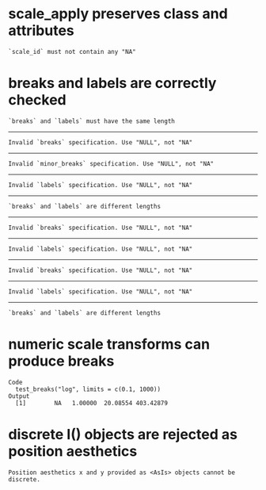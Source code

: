 # scale_apply preserves class and attributes

    `scale_id` must not contain any "NA"

# breaks and labels are correctly checked

    `breaks` and `labels` must have the same length

---

    Invalid `breaks` specification. Use "NULL", not "NA"

---

    Invalid `minor_breaks` specification. Use "NULL", not "NA"

---

    Invalid `labels` specification. Use "NULL", not "NA"

---

    `breaks` and `labels` are different lengths

---

    Invalid `breaks` specification. Use "NULL", not "NA"

---

    Invalid `labels` specification. Use "NULL", not "NA"

---

    Invalid `breaks` specification. Use "NULL", not "NA"

---

    Invalid `labels` specification. Use "NULL", not "NA"

---

    `breaks` and `labels` are different lengths

# numeric scale transforms can produce breaks

    Code
      test_breaks("log", limits = c(0.1, 1000))
    Output
      [1]        NA   1.00000  20.08554 403.42879

# discrete I() objects are rejected as position aesthetics

    Position aesthetics x and y provided as <AsIs> objects cannot be discrete.

